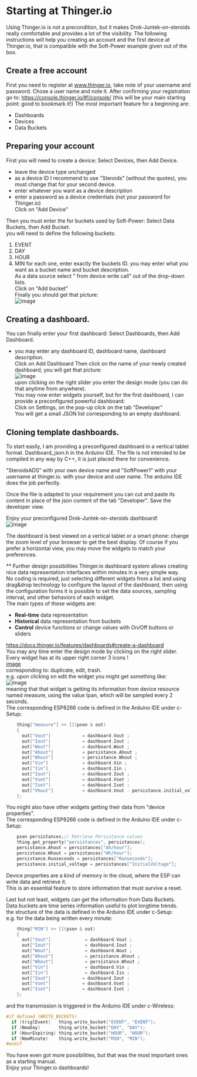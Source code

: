 # Starting at Thinger.io

Using Thinger.io is not a precondition, but it makes Drok-Juntek-on-steroids really comfortable and provides a lot of the visibility. 
The following instructions will help you creating an account and the first device at Thinger.io, that is compatible with the Soft-Power example given out of the box.  

## Create a free account
First you need to register at www.thinger.io, take note of your username and password.
Chose a user name and note it.
After confirming your registration go to:
https://console.thinger.io/#!/console/ (this will be your main starting point: good to bookmark it!)
The most important feature for a beginning are:
- Dashboards
- Devices
- Data Buckets

## Preparing your account
First you will need to create a device: Select Devices, then Add Device.  
- leave the device type unchanged  
- as a device ID I recommend to use "Steroids" (without the quotes), you must change that for your second device.  
- enter whatever you want as a device description  
- enter a password as a device credentials (not your password for Thinger.io)  
Click on "Add Device"

Then you must enter the for buckets used by Soft-Power: Select Data Buckets, then Add Bucket.  
you will need to define the following buckets:  
1. EVENT
2. DAY
3. HOUR
4. MIN
for each one, enter exactly the buckets ID. you may enter what you want as a bucket name and bucket description.  
As a data source select " from device write call" out of the drop-down lists.  
Click on "Add bucket"  
Finally you should get that picture:  
![image](https://user-images.githubusercontent.com/14197155/106428750-c090f080-6469-11eb-9144-6d397d9651bf.png)    

## Creating a dashboard.
You can finally enter your first dashboard: Select Dashboards, then  Add Dashboard.  
- you may enter any dashboard ID, dashboard name, dashboard description.  
Click on Add Dashboard
Then click on the name of your newly created dashboard, you will get that picture:  
![image](https://user-images.githubusercontent.com/14197155/106428750-c090f080-6469-11eb-9144-6d397d9651bf.png)  
upon clicking on the right slider you enter the design mode (you can do that anytime from anywhere).  
You may now enter widgets yourself, but for the first dashboard, I can provide a preconfigured powerful dashboard:  
Click on Settings, on the pop-up click on the tab "Developer"  
You will get a small JSON list corresponding to an empty dashboard. 

## Cloning template dashboards.
To start easily, I am providing a preconfigured dashboard in a vertical tablet format.
Dashboard_json.h in the Arduino IDE. 
The file is not intended to be compiled in any way by C++, it is just placed there for convenience. 

"SteroidsADS" with your own device name
and
"SoftPower1" with your username at thinger.io.
with your device and user name.
The arduino IDE does the job perfectly.

Once the file is adapted to your requirement you can cut and paste its content in place of the json content of the tab "Developer".
Save the developer view.

Enjoy your preconfigured Drok-Juntek-on-steroids dashboard!  
![image](https://user-images.githubusercontent.com/14197155/114902318-ffea9e80-9e15-11eb-9235-9589b24c6f71.png)
   
The dashboard is best viewed on a vertical tablet or a smart phone: change the zoom level of your browser to get the best display.
Of course if you prefer a horizontal view, you may move the widgets to match your preferences.

** Further design possibilities
Thinger.io dashboard system allows creating nice data representation interfaces within minutes in a very simple way.  
No coding is required, just selecting different widgets from a list and using drag&drop technology to configure the layout of the dashboard, then using the configuration forms it is possible to set the data sources, sampling interval, and other behaviors of each widget.  
The main types of these widgets are: 

* **Real-time** data representation
* **Historical** data representation from buckets 
* **Control** device functions or change values with On/Off buttons or sliders  

https://docs.thinger.io/features/dashboards#create-a-dashboard  
You may any time enter the design mode by clicking on the right slider.  
Every widget has at its upper right corner 3 icons !  
[image](https://user-images.githubusercontent.com/14197155/106430653-67768c00-646c-11eb-8eee-5a0c796d9060.png)  
corresponding to: duplicate, edit, trash.  
e.g. upon clicking on edit the widget you might get something like:  
![image](https://user-images.githubusercontent.com/14197155/106430945-dbb12f80-646c-11eb-9a95-b2874cdfbfeb.png)  
meaning that that widget is getting its information from device resource named measure, using the value Ipan, which will be sampled every 2 seconds.  
The corresponding ESP8266 code is defined in the Arduino IDE under c-Setup:  
```C++
    thing["measure"] >> [](pson & out)
    {
      out["Vout"]            = dashboard.Vout ;
      out["Iout"]            = dashboard.Iout ;
      out["Wout"]            = dashboard.Wout ;
      out["Ahout"]           = persistance.Ahout ;
      out["Whout"]           = persistance.Whout ;
      out["Vin"]             = dashboard.Vin ;
      out["Iin"]             = dashboard.Iin ;
      out["Iout"]            = dashboard.Iout ;
      out["Vset"]            = dashboard.Vset ;
      out["Iset"]            = dashboard.Iset ;
      out["Vhout"]           = dashboard.Vout - persistance.initial_voltage;
    };
``` 
You might also have other widgets getting their data from "device properties".  
The corresponding ESP8266 code is defined in the Arduino IDE under c-Setup:  
```C++
    pson persistances;// Retrieve Persistance values
    thing.get_property("persistances", persistances);
    persistance.Ahout = persistances["Ah/hour"];
    persistance.Whout = persistances["Wh/hour"];
    persistance.Runseconds = persistances["Runseconds"];
    persistance.initial_voltage = persistances["InitialVoltage"];
```
Device properties are a kind of memory in the cloud, where the ESP can write data and retrieve it.  
This is an essential feature to store information that must survive a reset.  

Last but not least, widgets can get the information from Data Buckets.  
Data buckets are time series information useful to plot longtime trends.  
the structure of the data is defined in the Arduino IDE under c-Setup:  
e.g. for the data being written every minute:  
```C++
    thing["MIN"] >> [](pson & out)
    {
      out["Vout"]             = dashboard.Vout ;
      out["Iout"]             = dashboard.Iout ;
      out["Wout"]             = dashboard.Wout ;
      out["Ahout"]            = persistance.Ahout ;
      out["Whout"]            = persistance.Whout ;
      out["Vin"]              = dashboard.Vin ;
      out["Iin"]              = dashboard.Iin ;
      out["Iout"]            = dashboard.Iout ;
      out["Vset"]            = dashboard.Vset ;
      out["Iset"]            = dashboard.Iset ;
    };
```
and the transmission is triggered in the Arduino IDE under c-Wireless:  
```C++
#if defined (WRITE_BUCKETS)
  if (triglEvent)   thing.write_bucket("EVENT", "EVENT");
  if (NewDay)       thing.write_bucket("DAY", "DAY");
  if (HourExpiring) thing.write_bucket("HOUR", "HOUR");
  if (NewMinute)    thing.write_bucket("MIN", "MIN");
#endif
```
You have even got more possibilities, but that was the most important ones as a starting manual.  
Enjoy your Thinger.io dashboards!  
